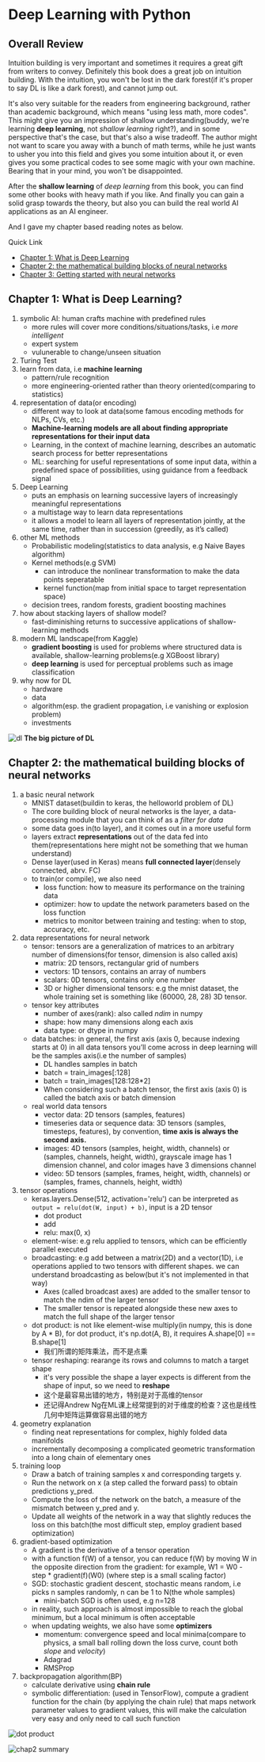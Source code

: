 # Deep Learning with Python

## Overall Review

Intuition building is very important and sometimes it requires a great gift from writers to convey.
Definitely this book does a great job on intuition building. With the intuition, you won't be lost in
the dark forest(if it's proper to say DL is like a dark forest), and cannot jump out.

It's also very suitable for the readers from engineering background, rather than academic background, which
means "using less math, more codes". This might give you an impression of shallow understanding(buddy, we're learning **deep learning**, not
*shallow learning* right?), and in some perspective that's the case, but that's also a wise tradeoff. The author
might not want to scare you away with a bunch of math terms, while he just wants to usher you into this field and
gives you some intuition about it, or even gives you some practical codes to see some magic with your own machine. Bearing that in your
mind, you won't be disappointed.

After the **shallow learning** of *deep learning* from this book, you can find some other books with heavy math if you like. And finally you
can gain a solid grasp towards the theory, but also you can build the real world AI applications as an AI engineer.

And I gave my chapter based reading notes as below.

Quick Link

* [Chapter 1: What is Deep Learning](https://github.com/towerjoo/myML/blob/master/reviews/dl-with-python.md#chapter-1-what-is-deep-learning)
* [Chapter 2: the mathematical building blocks of neural networks](https://github.com/towerjoo/myML/blob/master/reviews/dl-with-python.md#chapter-2-the-mathematical-building-blocks-of-neural-networks)
* [Chapter 3: Getting started with neural networks]()

## Chapter 1: What is Deep Learning?

1. symbolic AI: human crafts machine with predefined rules
	* more rules will cover more conditions/situations/tasks, i.e *more intelligent*
	* expert system
	* vulunerable to change/unseen situation
2. Turing Test
3. learn from data, i.e **machine learning**
	* pattern/rule recognition
	* more engineering-oriented rather than theory oriented(comparing to statistics)
4. representation of data(or encoding)
	* different way to look at data(some famous encoding methods for NLPs, CVs, etc.)
	* **Machine-learning models are all about finding appropriate representations for their input data**
	* Learning, in the context of machine learning, describes an automatic search process for better representations
	* ML: searching for useful representations of some input data, within a predefined space of possibilities, using guidance from a feedback signal
5. Deep Learning
	* puts an emphasis on learning successive layers of increasingly meaningful representations
	* a multistage way to learn data representations
	* it allows a model to learn all layers of representation jointly, at the same time, rather than in succession (greedily, as it’s called)
6. other ML methods
	* Probabilistic modeling(statistics to data analysis, e.g Naive Bayes algorithm)
	* Kernel methods(e.g SVM)
		- can introduce the nonlinear transformation to make the data points seperatable
		- kernel function(map from initial space to target representation space)
	* decision trees, random forests, gradient boosting machines
7. how about stacking layers of shallow model?
	* fast-diminishing returns to successive applications of shallow-learning methods
8. modern ML landscape(from Kaggle)
	* **gradient boosting** is used for problems where structured data is available, shallow-learning problems(e.g XGBoost library)
	* **deep learning** is used for perceptual problems such as image classification
9. why now for DL
	* hardware
	* data
	* algorithm(esp. the gradient propagation, i.e vanishing or explosion problem)
	* investments
	
![dl](/images/dl-arch.png)
**The big picture of DL**

## Chapter 2: the mathematical building blocks of neural networks

1. a basic neural network
	* MNIST dataset(buildin to keras, the helloworld problem of DL)
	* The core building block of neural networks is the layer, a data-processing module that you can think of as a *filter for data*
	* some data goes in(to layer), and it comes out in a more useful form
	* layers extract **representations** out of the data fed into them(representations here might not be something that we human understand)
	* Dense layer(used in Keras) means **full connected layer**(densely connected, abrv. FC)
	* to train(or compile), we also need
		- loss function: how to measure its performance on the training data
		- optimizer: how to update the network parameters based on the loss function
		- metrics to monitor between training and testing: when to stop, accuracy, etc.
2. data representations for neural network
	* tensor: tensors are a generalization of matrices to an arbitrary number of dimensions(for tensor, dimension is also called axis)
		- matrix: 2D tensors, rectangular grid of numbers
		- vectors: 1D tensors, contains an array of numbers
		- scalars: 0D tensors, contains only one number
		- 3D or higher dimensional tensors: e.g the mnist dataset, the whole training set is something like (60000, 28, 28) 3D tensor.
	* tensor key attributes
		- number of axes(rank): also called *ndim* in numpy
		- shape: how many dimensions along each axis
		- data type: or dtype in numpy
	* data batches: in general, the first axis (axis 0, because indexing starts at 0) in all data tensors you’ll come across in deep learning will be the samples axis(i.e the number of samples)
		- DL handles samples in batch
		- batch = train_images[:128]
		- batch = train_images[128:128*2]
		- When considering such a batch tensor, the first axis (axis 0) is called the batch axis or batch dimension
	* real world data tensors
		- vector data: 2D tensors (samples, features)
		- timeseries data or sequence data: 3D tensors (samples, timesteps, features), by convention, **time axis is always the second axis.**
		- images: 4D tensors (samples, height, width, channels) or (samples, channels, height, width), grayscale image has 1 dimension channel, and color images have 3 dimensions channel
		- video: 5D tensors (samples, frames, height, width, channels) or (samples, frames, channels, height, width)
3. tensor operations
	* keras.layers.Dense(512, activation='relu') can be interpreted as `output = relu(dot(W, input) + b)`, input is a 2D tensor 
		- dot product
		- add
		- relu: max(0, x)
	* element-wise: e.g relu applied to tensors, which can be efficiently parallel executed
	* broadcasting: e.g add between a matrix(2D) and a vector(1D), i.e operations applied to two tensors with different shapes. we can understand broadcasting as below(but it's not implemented in that way)
		- Axes (called broadcast axes) are added to the smaller tensor to match the ndim of the larger tensor
		- The smaller tensor is repeated alongside these new axes to match the full shape of the larger tensor
	* dot product: is not like element-wise multiply(in numpy, this is done by A * B), for dot product, it's np.dot(A, B), it requires A.shape[0] == B.shape[1]
		- 我们所谓的矩阵乘法，而不是点乘
	* tensor reshaping: rearange its rows and columns to match a target shape
		- it's very possible the shape a layer expects is different from the shape of input, so we need to **reshape**
		- 这个是最容易出错的地方，特别是对于高维的tensor
		- 还记得Andrew Ng在ML课上经常提到的对于维度的检查？这也是线性几何中矩阵运算做容易出错的地方
4. geometry explanation
	* finding neat representations for complex, highly folded data manifolds
	* incrementally decomposing a complicated geometric transformation into a long chain of elementary ones
5. training loop
	* Draw a batch of training samples x and corresponding targets y.
	* Run the network on x (a step called the forward pass) to obtain predictions y_pred.
	* Compute the loss of the network on the batch, a measure of the mismatch between y_pred and y.
	* Update all weights of the network in a way that slightly reduces the loss on this batch(the most difficult step, employ gradient based optimization)
6. gradient-based optimization
	* A gradient is the derivative of a tensor operation
	* with a function f(W) of a tensor, you can reduce f(W) by moving W in the opposite direction from the gradient: for example, W1 = W0 - step * gradient(f)(W0) (where step is a small scaling factor)
	* SGD: stochastic gradient descent, stochastic means random, i.e picks n samples randomly, n can be 1 to N(the whole samples)
		- mini-batch SGD is often used, e.g n=128
	* in reality, such approach is almost impossible to reach the global minimum, but a local minimum is often acceptable
	* when updating weights, we also have some **optimizers**
		- momentum: convergence speed and local minima(compare to physics, a small ball rolling down the loss curve, count both *slope* and *velocity*)
		- Adagrad
		- RMSProp
7. backpropagation algorithm(BP)
	- calculate derivative using **chain rule**
	- symbolic differentiation: (used in TensorFlow), compute a gradient function for the chain (by applying the chain rule) that maps network parameter values to gradient values, this will make the calculation very easy and only need to call such function


![dot product](/images/dot-product.png)


![chap2 summary](/images/chap2-summary.png)
